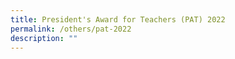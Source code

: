 ```yaml
---
title: President's Award for Teachers (PAT) 2022
permalink: /others/pat-2022
description: ""
---
```

